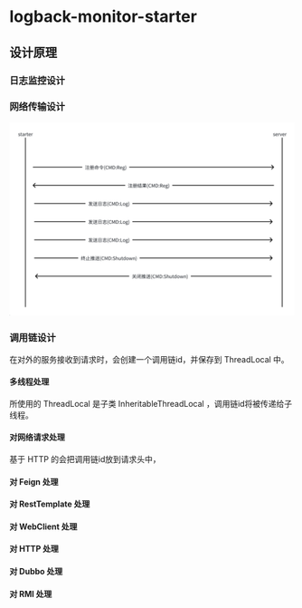# logback-monitor-starter 

## 设计原理

### 日志监控设计
### 网络传输设计
![img.png](img.png)
### 调用链设计
在对外的服务接收到请求时，会创建一个调用链id，并保存到 ThreadLocal 中。
#### 多线程处理
所使用的 ThreadLocal 是子类 InheritableThreadLocal ，调用链id将被传递给子线程。
#### 对网络请求处理
基于 HTTP 的会把调用链id放到请求头中，
#### 对 Feign 处理
#### 对 RestTemplate 处理
#### 对 WebClient 处理
#### 对 HTTP 处理
#### 对 Dubbo 处理
#### 对 RMI 处理
